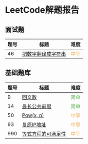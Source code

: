 # LeetCode解题报告
## 面试题

| 题号 | 标题 | 难度 |
| --- | ---- | ---- |
| 46  |[把数字翻译成字符串](/leetcode/m46.md) | <span style="color:#f0ad4e">中等</span> |

## 基础题库

| 题号 | 标题 | 难度 |
| --- | ---- | ---- |
| 9 | [回文数](/leetcode/9.md) | <span style="color:#5cb85c">简单</span> |
| 14 | [最长公共前缀](/leetcode/14.md) | <span style="color:#5cb85c">简单</span>
| 50 | [Pow(x, n)](/leetcode/50.md) | <span style="color:#f0ad4e">中等</span> |
| 93 | [复原IP地址](/leetcode/93.md) | <span style="color:#f0ad4e">中等</span> |
| 990 | [等式方程的可满足性](/leetcode/990.md)| <span style="color:#f0ad4e">中等</span> |
